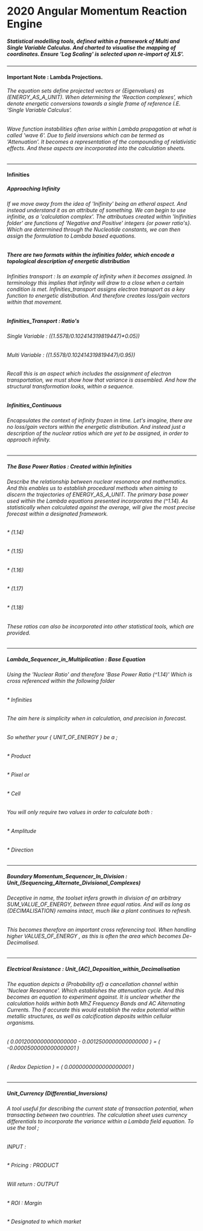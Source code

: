 
# 2020 Angular Momentum Reaction Engine

##### Statistical modelling tools, defined within a framework of Multi and Single Variable Calculus. And charted to visualise the mapping of coordinates. Ensure 'Log Scaling' is selected upon re-import of XLS'. 

---


#### Important Note : Lambda Projections. 

###### The equation sets define projected vectors or {Eigenvalues} as (ENERGY_AS_A_UNIT). When determining the ‘Reaction complexes’, which denote energetic conversions towards a single frame of reference I.E. ‘Single Variable Calculus’.

###### Wave function instabilities often arise within Lambda propagation at what is called 'wave 6'. Due to field inversions which can be termed as 'Attenuation'. It becomes a representation of the compounding of relativistic effects. And these aspects are incorporated into the calculation sheets. 

---

#### Infinities

##### Approaching Infinity
###### If we move away from the idea of 'Inifinity' being an etheral aspect. And instead understand it as an attribute of something. We can begin to use infinitie, as a 'calculation complex'. The attributues created within 'Inifinities folder' are functions of 'Negative and Positive' integers {or power ratio's}. Which are determined through the Nucleotide constants, we can then assign the formulation to Lambda based equations.

##### There are two formats within the infinities folder, which encode a topological description of energetic distribution
###### Infinities transport : Is an example of infinity when it becomes assigned. In terminology this implies that infinity will draw to a close when a certain condition is met. Infinities_transport assigns electron transport as a key function to energetic distribution. And therefore creates loss/gain vectors within that movement.

##### Infinities_Transport : Ratio's

###### Single Variable : ((1.5578/0.102414319819447)*0.05))

###### Multi Variable : ((1.5578/0.102414319819447)/0.95))

###### Recall this is an aspect which includes the assignment of electron transportation, we must show how that variance is assembled. And how the structural transformation looks, within a sequence.

##### Infinities_Continuous

###### Encapsulates the context of infinity frozen in time. Let's imagine, there are no loss/gain vectors within the energetic distribution. And instead just a description of the nuclear ratios which are yet to be assigned, in order to approach infinity.


---

##### The Base Power Ratios : Created within Infinities

###### Describe the relationship between nuclear resonance and mathematics. And this enables us to establish procedural methods when aiming to discern the trajectories of ENERGY_AS_A_UNIT. The primary base power used within the Lambda equations presented incorporates the (^1.14). As statistically when calculated against the average, will give the most precise forecast within a designated framework.

###### * (1.14)
###### * (1.15)
###### * (1.16)
###### * (1.17)
###### * (1.18)

###### These ratios can also be incorporated into other statistical tools, which are provided.

---

##### Lambda_Sequencer_in_Multiplication : Base Equation

###### Using the 'Nuclear Ratio' and therefore 'Base Power Ratio (^1.14)' Which is cross referenced within the following folder 

###### * Infinities 

###### The aim here is simplicity when in calculation, and precision in forecast. 
###### So whether your { UNIT_OF_ENERGY } be a ;

###### * Product
###### * Pixel or
###### * Cell

###### You will only require two values in order to calculate both :

###### * Amplitude
###### * Direction 

---

##### Boundary Momentum_Sequencer_In_Division : Unit_(Sequencing_Alternate_Divisional_Complexes)

###### Deceptive in name, the toolset infers growth in division of an arbitrary SUM_VALUE_OF_ENERGY, between three equal ratios. And will as long as {DECIMALISATION} remains intact, much like a plant continues to refresh.

###### This becomes therefore an important cross referencing tool. When handling higher VALUES_OF_ENERGY , as this is often the area which becomes De-Decimalised.

---

##### Electrical Resistance : Unit_(AC)_Deposition_within_Decimalisation

###### The equation depicts a {Probability of} a cancellation channel within 'Nuclear Resonance'. Which establishes the attenuation cycle. And this becomes an equation to experiment against. It is unclear whether the calculation holds within both MhZ Frequency Bands and AC Alternating Currents. Tho if accurate this would establish the redox potential within metallic structures, as well as calcification deposits within cellular organisms. 

###### ( 0.0012000000000000000 - 0.0012500000000000000 ) = ( -0.0000500000000000001 )

###### ( Redox Depiction ) = ( 0.0000000000000000001 )

---

##### Unit_Currency (Differential_Inversions)

###### A tool useful for describing the current state of transaction potential, when transacting between two countries. The calculation sheet uses currency differentials to incorporate the variance within a Lambda field equation. To use the tool ; 

###### INPUT : 
###### *  Pricing : PRODUCT

###### Will return : OUTPUT 

###### *  ROI : Margin 
###### *  Designated to which market
